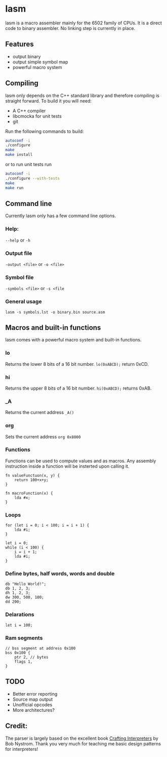 # lasm

lasm is a macro assembler mainly for the 6502 family of CPUs.
It is a direct code to binary assembler. No linking step is currently in place.

## Features

- output binary
- output simple symbol map
- powerful macro system

## Compiling

lasm only depends on the C++ standard library and therefore compiling is straight forward.
To build it you will need:
- A C++ compiler
- libcmocka for unit tests
- git


Run the following commands to build:
```bash
autoconf -i
./configure
make
make install
```

or to run unit tests run
```bash
autoconf -i
./configure --with-tests
make
make run
```

## Command line
Currently lasm only has a few command line options.

### Help:
`--help` or `-h`

### Output file
`-output <file>` or `-o <file>`

### Symbol file
`-symbols <file>` or `-s <file`

### General usage
`lasm -s symbols.lst -o binary.bin source.asm`

## Macros and built-in functions

lasm comes with a powerful macro system and built-in functions.

### lo
Returns the lower 8 bits of a 16 bit number.
`lo(0xABCD);` return 0xCD.

### hi
Returns the upper 8 bits of a 16 bit number.
`hi(0xABCD);` returns 0xAB.

### _A
Returns the current address
`_A()`

### org
Sets the current address
`org 0x8000`

### Functions
Functions can be used to compute values and as macros.
Any assembly instruction inside a function will be insterted upon calling it.
```
fn valueFunctuon(x, y) {
    return 100+x+y;
}

fn macroFunction(x) {
    lda #x;
}
```

### Loops
```
for (let i = 0; i < 100; i = i + 1) {
    lda #i;
}

let i = 0;
while (i < 100) {
    i = i + 1;
    lda #i;
}
```

### Define bytes, half words, words and double
```
db "Hello World!";
db 1, 2, 3;
dh 1, 2, 3;
dw 300, 500, 100;
dd 200;
```

### Delarations

```
let i = 100;
```

### Ram segments
```
// bss segment at address 0x100
bss 0x100 {
    ptr 2, // bytes
    flags 1,
}
```

## TODO
- Better error reporting
- Source map output
- Unofficial opcodes
- More architectures?

## Credit:

The parser is largely based on the excellent book [Crafting Interpreters](https://craftinginterpreters.com/) by Bob Nystrom.
Thank you very much for teaching me basic design patterns for interpreters!

